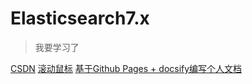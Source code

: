 # Elasticsearch7.x
> 我要学习了

[CSDN](https://blog.csdn.net/m0_37965018)
[滚动鼠标](#introduction)
[基于Github Pages + docsify编写个人文档](https://dgrt.cn/a/1317584.html?action=onClick)
